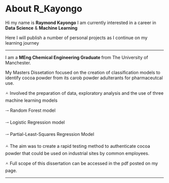 
<h1>About R_Kayongo</h1>
  </body>
Hi my name is <b>Raymond Kayongo</b>
I am currently interested in a career in <b>Data Science</b> & <b>Machine Learning</b>
<p>Here I will publish a number of personal projects as I continue on my learning journey</p>
<hr>

I am a <b>MEng Chemical Engineering Graduate </b> from The University of Manchester.
<p>My Masters Dissetation focused on the creation of classification models to identify cocoa powder from its carob powder adulterants for pharmaceutcal use.</p>
  <p>&#128963; Involved the preparation of data, exploratory analysis and the use of three machine learning models</p>
    <p>&#129026; Random Forest model
    <p>&#129026; Logistic Regression model
    <p>&#129026; Partial-Least-Squares Regression Model
  <p>&#128963; The aim was to create a rapid testing method to authenticate cocoa powder that could be used on industrial sites by common employees.
  <p>&#128963; Full scope of this dissertation can be accessed in the pdf posted on my page.
<hr>
